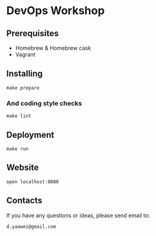 # DevOps Workshop


## Prerequisites

- Homebrew & Homebrew cask
- Vagrant

## Installing

```
make prepare
```

### And coding style checks

```
make lint
```

## Deployment

```
make run
```

## Website

```
open localhost:8080
```

## Contacts

If you have any questions or ideas, please send email to:

    d.yaowei@gmail.com
